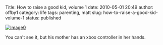 Title: How to raise a good kid, volume 1
date: 2010-05-01 20:49
author: offby1
category: life
tags: parenting, matt
slug: how-to-raise-a-good-kid-volume-1
status: published

[![image0](http://farm5.static.flickr.com/4051/4568558677_d88502836b_m.jpg)](http://www.flickr.com/photos/offbyone/4568558677/)

You can\'t see it, but his mother has an xbox controller in her hands.
